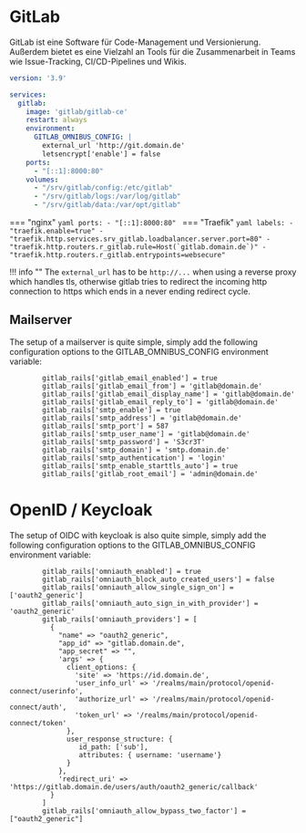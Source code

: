 # GitLab

GitLab ist eine Software für Code-Management und Versionierung. Außerdem bietet es eine Vielzahl an Tools für die
Zusammenarbeit in Teams wie Issue-Tracking, CI/CD-Pipelines und Wikis.

```yaml
version: '3.9'

services:
  gitlab:
    image: 'gitlab/gitlab-ce'
    restart: always
    environment:
      GITLAB_OMNIBUS_CONFIG: |
        external_url 'http://git.domain.de'
        letsencrypt['enable'] = false
    ports:
      - "[::1]:8000:80"
    volumes:
      - "/srv/gitlab/config:/etc/gitlab"
      - "/srv/gitlab/logs:/var/log/gitlab"
      - "/srv/gitlab/data:/var/opt/gitlab"
```

=== "nginx"
    ```yaml
        ports:
          - "[::1]:8000:80"
    ```
=== "Traefik"
    ```yaml
        labels:
          - "traefik.enable=true"
          - "traefik.http.services.srv_gitlab.loadbalancer.server.port=80"
          - "traefik.http.routers.r_gitlab.rule=Host(`gitlab.domain.de`)"
          - "traefik.http.routers.r_gitlab.entrypoints=websecure"
    ```

!!! info ""
	The `external_url` has to be `http://...` when using a reverse proxy which handles tls, otherwise gitlab tries
    to redirect the incoming http connection to https which ends in a never ending redirect cycle.

## Mailserver
The setup of a mailserver is quite simple, simply add the following configuration options 
to the GITLAB_OMNIBUS_CONFIG environment variable:  
```shell
        gitlab_rails['gitlab_email_enabled'] = true
        gitlab_rails['gitlab_email_from'] = 'gitlab@domain.de'
        gitlab_rails['gitlab_email_display_name'] = 'gitlab@domain.de'
        gitlab_rails['gitlab_email_reply_to'] = 'gitlab@domain.de'
        gitlab_rails['smtp_enable'] = true
        gitlab_rails['smtp_address'] = 'gitlab@domain.de'
        gitlab_rails['smtp_port'] = 587
        gitlab_rails['smtp_user_name'] = 'gitlab@domain.de'
        gitlab_rails['smtp_password'] = 'S3cr3T'
        gitlab_rails['smtp_domain'] = 'smtp.domain.de'
        gitlab_rails['smtp_authentication'] = 'login'
        gitlab_rails['smtp_enable_starttls_auto'] = true
		gitlab_rails['gitlab_root_email'] = 'admin@domain.de'
```

# OpenID / Keycloak
The setup of OIDC with keycloak is also quite simple, simply add the following configuration options 
to the GITLAB_OMNIBUS_CONFIG environment variable:  
```shell
        gitlab_rails['omniauth_enabled'] = true
        gitlab_rails['omniauth_block_auto_created_users'] = false
        gitlab_rails['omniauth_allow_single_sign_on'] = ['oauth2_generic']
        gitlab_rails['omniauth_auto_sign_in_with_provider'] = 'oauth2_generic'
        gitlab_rails['omniauth_providers'] = [
          {
            "name" => "oauth2_generic",
            "app_id" => "gitlab.domain.de",
            "app_secret" => "",
            'args' => {
              client_options: {
                'site' => 'https://id.domain.de',
                'user_info_url' => '/realms/main/protocol/openid-connect/userinfo',
                'authorize_url' => '/realms/main/protocol/openid-connect/auth',
                'token_url' => '/realms/main/protocol/openid-connect/token'
              },
              user_response_structure: {
                 id_path: ['sub'],
                 attributes: { username: 'username'}
              }
            },
            'redirect_uri' =>  'https://gitlab.domain.de/users/auth/oauth2_generic/callback'
          }
        ]
        gitlab_rails['omniauth_allow_bypass_two_factor'] = ["oauth2_generic"]
```